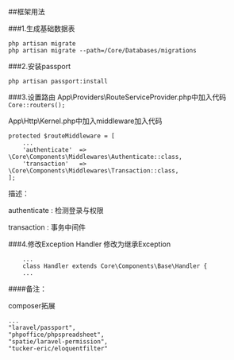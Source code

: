 ##框架用法

###1.生成基础数据表
``` 
php artisan migrate
php artisan migrate --path=/Core/Databases/migrations 
```

###2.安装passport
```
php artisan passport:install
```

###3.设置路由
App\Providers\RouteServiceProvider.php中加入代码
```  Core::routers(); ```

App\Http\Kernel.php中加入middleware加入代码

    protected $routeMiddleware = [
        ...
        'authenticate'  => \Core\Components\Middlewares\Authenticate::class,
        'transaction'   => \Core\Components\Middlewares\Transaction::class,
    ];
    
描述：

authenticate : 检测登录与权限

transaction : 事务中间件

###4.修改Exception Handler
 修改为继承Exception
 
        ...
        class Handler extends Core\Components\Base\Handler {
        ...
        
####备注：

composer拓展

    ...
    "laravel/passport",
    "phpoffice/phpspreadsheet",
    "spatie/laravel-permission",
    "tucker-eric/eloquentfilter"